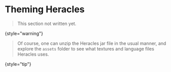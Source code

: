 # Theming Heracles

> This section not written yet.
> 
{style="warning"}

> Of course, one can unzip the Heracles jar file in the usual manner, and explore the `assets` folder to see what textures and language files Heracles uses.
>
{style="tip"}